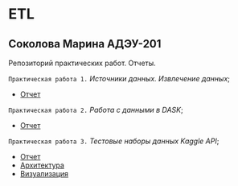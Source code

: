 # ETL
## Соколова Марина АДЭУ-201

Репозиторий практических работ. Отчеты.

`Практическая работа 1.` *Источники данных. Извлечение данных*;
  - [Отчет](https://github.com/MarinaSokolova111/ETL/blob/main/%D0%9F%D1%80%D0%B0%D0%BA%D1%82%D0%B8%D1%87%D0%B5%D1%81%D0%BA%D0%B0%D1%8F_%D1%80%D0%B0%D0%B1%D0%BE%D1%82%D0%B0_1_%D0%98%D1%81%D1%82%D0%BE%D1%87%D0%BD%D0%B8%D0%BA%D0%B8_%D0%B4%D0%B0%D0%BD%D0%BD%D1%8B%D1%85_%D0%98%D0%B7%D0%B2%D0%BB%D0%B5%D1%87%D0%B5%D0%BD%D0%B8%D0%B5_%D0%B4%D0%B0%D0%BD%D0%BD%D1%8B%D1%85.ipynb)

`Практическая работа 2.` *Работа с данными в DASK*;
  - [Отчет](https://github.com/MarinaSokolova111/ETL/blob/main/%D0%9F%D1%80%D0%B0%D0%BA%D1%82%D0%B8%D1%87%D0%B5%D1%81%D0%BA%D0%B0%D1%8F_%D1%80%D0%B0%D0%B1%D0%BE%D1%82%D0%B0_2_%D0%A0%D0%B0%D0%B1%D0%BE%D1%82%D0%B0_%D1%81_%D0%B4%D0%B0%D0%BD%D0%BD%D1%8B%D0%BC%D0%B8_%D0%B2_DASK.ipynb)

`Практическая работа 3.` *Тестовые наборы данных Kaggle API*;
- [Отчет](https://github.com/MarinaSokolova111/ETL/blob/main/%D0%9F%D1%80%D0%B0%D0%BA%D1%82%D0%B8%D1%87%D0%B5%D1%81%D0%BA%D0%B0%D1%8F_%D1%80%D0%B0%D0%B1%D0%BE%D1%82%D0%B0_3_%D0%A0%D0%B0%D0%B1%D0%BE%D1%82%D0%B0_%D1%81_API_%D0%A2%D0%B5%D1%81%D1%82%D0%BE%D0%B2%D1%8B%D0%B5_%D0%BD%D0%B0%D0%B1%D0%BE%D1%80%D1%8B_%D0%B4%D0%B0%D0%BD%D0%BD%D1%8B%D1%85_Kaggle_API.ipynb)
- [Архитектура](https://github.com/MarinaSokolova111/ETL/blob/main/%D0%9F%D1%80%D0%B0%D0%BA%D1%82%D0%B8%D1%87%D0%B5%D1%81%D0%BA%D0%B0%D1%8F_%D1%80%D0%B0%D0%B1%D0%BE%D1%82%D0%B0_3_%D0%A0%D0%B0%D0%B1%D0%BE%D1%82%D0%B0_%D1%81_API_%D0%90%D1%80%D1%85%D0%B8%D1%82%D0%B5%D0%BA%D1%82%D1%83%D1%80%D0%B0.png)
- [Визуализация](https://datalens.yandex.ru/jlp9cvde91ye7-top-500-prilozheniy?state=256e70f556)

